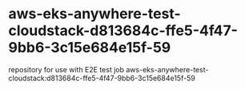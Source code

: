 # aws-eks-anywhere-test-cloudstack-d813684c-ffe5-4f47-9bb6-3c15e684e15f-59
repository for use with E2E test job aws-eks-anywhere-test-cloudstack:d813684c-ffe5-4f47-9bb6-3c15e684e15f-59
